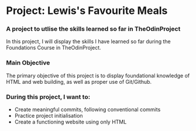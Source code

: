 # Project: Lewis's Favourite Meals
### A project to utlise the skills learned so far in TheOdinProject
In this project, I will display the skills I have learned so far during the Foundations Course in TheOdinProject.
### Main Objective
The primary objective of this project is to display foundational knowledge of HTML and web building, as well as proper use of Git/Github.
### During this project, I want to:
- Create meaningful commits, following conventional commits
- Practice project initialisation
- Create a functioning website using only HTML